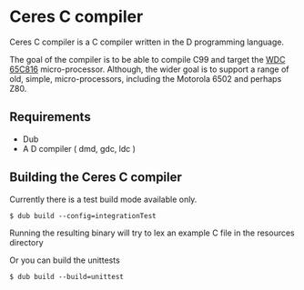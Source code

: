 # Ceres C compiler

Ceres C compiler is a C compiler written in the D programming language.

The goal of the compiler is to be able to compile C99 and target the [WDC 65C816](https://en.wikipedia.org/wiki/WDC_65C816)
micro-processor. Although, the wider goal is to support a range of old, simple,
micro-processors, including the Motorola 6502 and perhaps Z80.

## Requirements

 * Dub
 * A D compiler ( dmd, gdc, ldc )

## Building the Ceres C compiler

Currently there is a test build mode available only.

    $ dub build --config=integrationTest

Running the resulting binary will try to lex an example C file in the resources directory

Or you can build the unittests

    $ dub build --build=unittest

